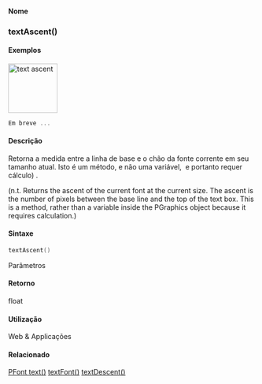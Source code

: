 
#### Nome
### textAscent()

#### Exemplos
<img alt="text ascent" src="media/textAscent_.gif" style="border: 0px solid ; width: 100px; height: 100px;"/>

```pde
Em breve ...

```

#### Descrição
Retorna a medida entre a linha de base e o chão da
fonte corrente em seu tamanho atual. Isto é um método, e
não uma variável,  e portanto requer cálculo) .



(n.t. Returns the ascent of the current font at the current size. The
ascent is the number of pixels between the base line and the top of the
text box. This is a method, rather than a variable inside the PGraphics
object because it requires calculation.)


#### Sintaxe
```pde
textAscent()

```
Parâmetros

#### Retorno

	
float

#### Utilização

	
Web & Applicações

#### Relacionado
[PFont ](PFont
)
[text()](text_
)
[textFont()](textFont_
)
[ ](textFont_
)[textDescent()](textDescent_
)

